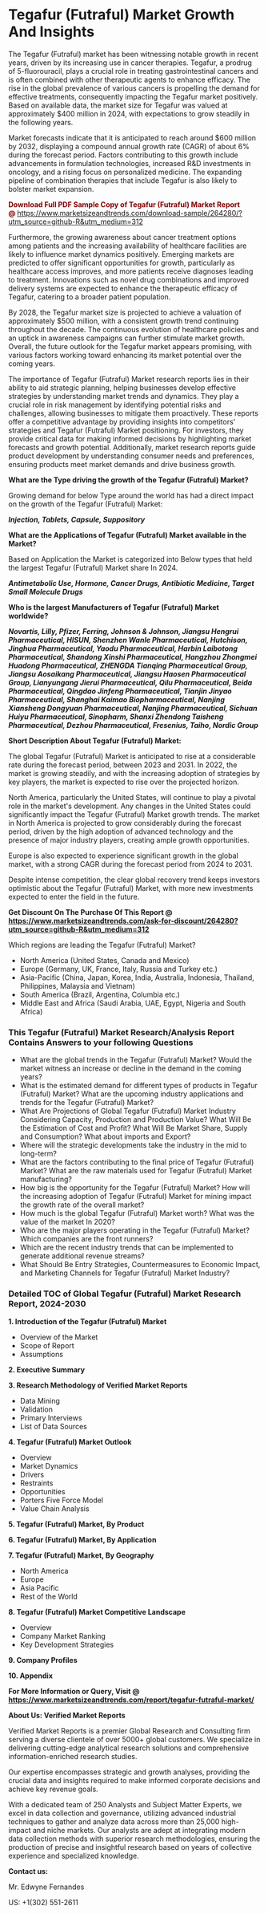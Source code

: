 <h1>Tegafur (Futraful) Market Growth And Insights</h1><p>The Tegafur (Futraful) market has been witnessing notable growth in recent years, driven by its increasing use in cancer therapies. Tegafur, a prodrug of 5-fluorouracil, plays a crucial role in treating gastrointestinal cancers and is often combined with other therapeutic agents to enhance efficacy. The rise in the global prevalence of various cancers is propelling the demand for effective treatments, consequently impacting the Tegafur market positively. Based on available data, the market size for Tegafur was valued at approximately $400 million in 2024, with expectations to grow steadily in the following years.</p><p>Market forecasts indicate that it is anticipated to reach around $600 million by 2032, displaying a compound annual growth rate (CAGR) of about 6% during the forecast period. Factors contributing to this growth include advancements in formulation technologies, increased R&D investments in oncology, and a rising focus on personalized medicine. The expanding pipeline of combination therapies that include Tegafur is also likely to bolster market expansion.</p><p><strong><span style="color: #800000;">Download Full PDF Sample Copy of Tegafur (Futraful) Market Report @</span>&nbsp;</strong><a href="https://www.marketsizeandtrends.com/download-sample/264280/?utm_source=github-R&amp;utm_medium=312">https://www.marketsizeandtrends.com/download-sample/264280/?utm_source=github-R&amp;utm_medium=312</a></p><p>Furthermore, the growing awareness about cancer treatment options among patients and the increasing availability of healthcare facilities are likely to influence market dynamics positively. Emerging markets are predicted to offer significant opportunities for growth, particularly as healthcare access improves, and more patients receive diagnoses leading to treatment. Innovations such as novel drug combinations and improved delivery systems are expected to enhance the therapeutic efficacy of Tegafur, catering to a broader patient population. </p><p>By 2028, the Tegafur market size is projected to achieve a valuation of approximately $500 million, with a consistent growth trend continuing throughout the decade. The continuous evolution of healthcare policies and an uptick in awareness campaigns can further stimulate market growth. Overall, the future outlook for the Tegafur market appears promising, with various factors working toward enhancing its market potential over the coming years.</p></p><p>The importance of&nbsp;Tegafur (Futraful) Market research reports lies in their ability to aid strategic planning, helping businesses develop effective strategies by understanding market trends and dynamics. They play a crucial role in risk management by identifying potential risks and challenges, allowing businesses to mitigate them proactively. These reports offer a competitive advantage by providing insights into competitors' strategies and Tegafur (Futraful) Market positioning. For investors, they provide critical data for making informed decisions by highlighting market forecasts and growth potential. Additionally, market research reports guide product development by understanding consumer needs and preferences, ensuring products meet market demands and drive business growth.</p><p><strong>What are the&nbsp;Type driving the growth of the Tegafur (Futraful) Market?</strong></p><p id="" class="">Growing demand for below Type around the world has had a direct impact on the growth of the Tegafur (Futraful) Market:</p><em><strong>Injection, Tablets, Capsule, Suppository</strong></em></p><strong>What are the&nbsp;Applications&nbsp;of Tegafur (Futraful) Market available in the Market?</strong></p><p id="" class="">Based on Application the Market is categorized into Below types that held the largest Tegafur (Futraful) Market share In 2024.</p><em><strong>Antimetabolic Use, Hormone, Cancer Drugs, Antibiotic Medicine, Target Small Molecule Drugs</strong></em></p><strong>Who is the largest Manufacturers of Tegafur (Futraful) Market worldwide?</strong></p><p><em><strong>Novartis, Lilly, Pfizer, Ferring, Johnson & Johnson, Jiangsu Hengrui Pharmaceutical, HISUN, Shenzhen Wanle Pharmaceutical, Hutchison, Jinghua Pharmaceutical, Yaodu Pharmaceutical, Harbin Laibotong Pharmaceutical, Shandong Xinshi Pharmaceutical, Hangzhou Zhongmei Huadong Pharmaceutical, ZHENGDA Tianqing Pharmaceutical Group, Jiangsu Aosaikang Pharmaceutical, Jiangsu Haosen Pharmaceutical Group, Lianyungang Jierui Pharmaceutical, Qilu Pharmaceutical, Beida Pharmaceutical, Qingdao Jinfeng Pharmaceutical, Tianjin Jinyao Pharmaceutical, Shanghai Kaimao Biopharmaceutical, Nanjing Xiansheng Dongyuan Pharmaceutical, Nanjing Pharmaceutical, Sichuan Huiyu Pharmaceutical, Sinopharm, Shanxi Zhendong Taisheng Pharmaceutical, Dezhou Pharmaceutical, Fresenius, Taiho, Nordic Group</strong></em></p><p id="" class=""><strong>Short Description About Tegafur (Futraful) Market:</strong></p><p>The global Tegafur (Futraful) Market is anticipated to rise at a considerable rate during the forecast period, between 2023 and 2031. In 2022, the market is growing steadily, and with the increasing adoption of strategies by key players, the market is expected to rise over the projected horizon.</p><p>North America, particularly the United States, will continue to play a pivotal role in the market's development. Any changes in the United States could significantly impact the Tegafur (Futraful) Market growth trends. The market in North America is projected to grow considerably during the forecast period, driven by the high adoption of advanced technology and the presence of major industry players, creating ample growth opportunities.</p><p>Europe is also expected to experience significant growth in the global market, with a strong CAGR during the forecast period from 2024 to 2031.</p><p>Despite intense competition, the clear global recovery trend keeps investors optimistic about the Tegafur (Futraful) Market, with more new investments expected to enter the field in the future.</p><p id="" class=""><strong>Get Discount On The Purchase Of This Report @ <a href="https://www.marketsizeandtrends.com/ask-for-discount/264280?utm_source=github-R&utm_medium=312" target="_blank">https://www.marketsizeandtrends.com/ask-for-discount/264280?utm_source=github-R&utm_medium=312</a></strong></p>Which regions are leading the Tegafur (Futraful) Market?</p><ul><li>North America (United States, Canada and Mexico)</li><li>Europe (Germany, UK, France, Italy, Russia and Turkey etc.)</li><li>Asia-Pacific (China, Japan, Korea, India, Australia, Indonesia, Thailand, Philippines, Malaysia and Vietnam)</li><li>South America (Brazil, Argentina, Columbia etc.)</li><li>Middle East and Africa (Saudi Arabia, UAE, Egypt, Nigeria and South Africa)</li></ul><h3 id="" class="">This Tegafur (Futraful) Market Research/Analysis Report Contains Answers to your following Questions</h3><ul><li>What are the global trends in the Tegafur (Futraful) Market? Would the market witness an increase or decline in the demand in the coming years?</li><li>What is the estimated demand for different types of products in Tegafur (Futraful) Market? What are the upcoming industry applications and trends for the Tegafur (Futraful) Market?</li><li>What Are Projections of Global Tegafur (Futraful) Market Industry Considering Capacity, Production and Production Value? What Will Be the Estimation of Cost and Profit? What Will Be Market Share, Supply and Consumption? What about imports and Export?</li><li>Where will the strategic developments take the industry in the mid to long-term?</li><li>What are the factors contributing to the final price of Tegafur (Futraful) Market? What are the raw materials used for Tegafur (Futraful) Market manufacturing?</li><li>How big is the opportunity for the Tegafur (Futraful) Market? How will the increasing adoption of Tegafur (Futraful) Market for mining impact the growth rate of the overall market?</li><li>How much is the global Tegafur (Futraful) Market worth? What was the value of the market In 2020?</li><li>Who are the major players operating in the Tegafur (Futraful) Market? Which companies are the front runners?</li><li>Which are the recent industry trends that can be implemented to generate additional revenue streams?</li><li>What Should Be Entry Strategies, Countermeasures to Economic Impact, and Marketing Channels for Tegafur (Futraful) Market Industry?</li></ul><h3 id="" class="">Detailed TOC of Global Tegafur (Futraful) Market Research Report, 2024-2030</h3><p id="" class=""><strong>1. Introduction of the Tegafur (Futraful) Market</strong></p><ul><li>Overview of the Market</li><li>Scope of Report</li><li>Assumptions</li></ul><p id="" class=""><strong>2. Executive Summary</strong></p><p id="" class=""><strong>3. Research Methodology of Verified Market Reports</strong></p><ul><li>Data Mining</li><li>Validation</li><li>Primary Interviews</li><li>List of Data Sources</li></ul><p id="" class=""><strong>4. Tegafur (Futraful) Market Outlook</strong></p><ul><li>Overview</li><li>Market Dynamics</li><li>Drivers</li><li>Restraints</li><li>Opportunities</li><li>Porters Five Force Model</li><li>Value Chain Analysis</li></ul><p id="" class=""><strong>5. Tegafur (Futraful) Market, By Product</strong></p><p id="" class=""><strong>6. Tegafur (Futraful) Market, By Application</strong></p><p id="" class=""><strong>7. Tegafur (Futraful) Market, By Geography</strong></p><ul><li>North America</li><li>Europe</li><li>Asia Pacific</li><li>Rest of the World</li></ul><p id="" class=""><strong>8. Tegafur (Futraful) Market Competitive Landscape</strong></p><ul><li>Overview</li><li>Company Market Ranking</li><li>Key Development Strategies</li></ul><p id="" class=""><strong>9. Company Profiles</strong></p><p id="" class=""><strong>10. Appendix</strong></p><p id="" class=""><strong>For More Information or Query, Visit @ <a href="https://www.marketsizeandtrends.com/report/tegafur-futraful-market/" target="_blank">https://www.marketsizeandtrends.com/report/tegafur-futraful-market/</a></strong></p><p id="" class=""><strong>About Us: Verified Market Reports</strong></p><p id="" class="">Verified Market Reports is a premier Global Research and Consulting firm serving a diverse clientele of over 5000+ global customers. We specialize in delivering cutting-edge analytical research solutions and comprehensive information-enriched research studies.</p><p id="" class="">Our expertise encompasses strategic and growth analyses, providing the crucial data and insights required to make informed corporate decisions and achieve key revenue goals.</p><p id="" class="">With a dedicated team of 250 Analysts and Subject Matter Experts, we excel in data collection and governance, utilizing advanced industrial techniques to gather and analyze data across more than 25,000 high-impact and niche markets. Our analysts are adept at integrating modern data collection methods with superior research methodologies, ensuring the production of precise and insightful research based on years of collective experience and specialized knowledge.</p><p id="" class=""><strong>Contact us:</strong></p><p id="" class="">Mr. Edwyne Fernandes</p><p id="" class="">US: +1(302) 551-2611</p>
